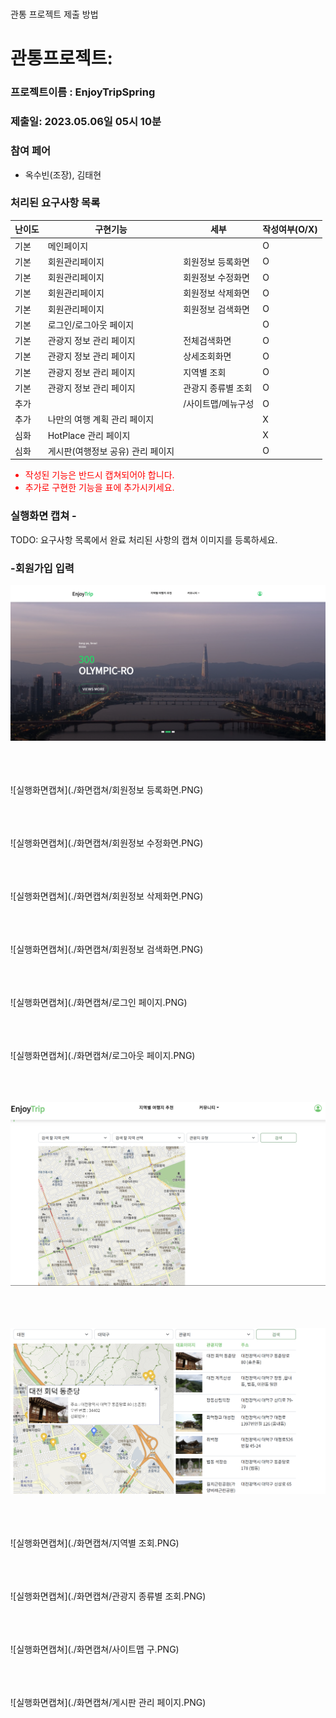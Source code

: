 # 

관통 프로젝트 제출 방법

# 관통프로젝트:

### 프로젝트이름 : EnjoyTripSpring

### 제출일: 2023.05.06일 05시 10분

### 참여 페어

- 옥수빈(조장), 김태현

### 처리된 요구사항 목록

| 난이도 | 구현기능 | 세부 | 작성여부(O/X) |
| --- | --- | --- | --- |
| 기본 | 메인페이지 |  | O |
| 기본 | 회원관리페이지 | 회원정보 등록화면 | O |
| 기본 | 회원관리페이지 | 회원정보 수정화면 | O |
| 기본 | 회원관리페이지 | 회원정보 삭제화면 | O |
| 기본 | 회원관리페이지 | 회원정보 검색화면 | O |
| 기본 | 로그인/로그아웃 페이지 |  | O |
| 기본 | 관광지 정보 관리 페이지 | 전체검색화면 | O |
| 기본 | 관광지 정보 관리 페이지 | 상세조회화면 | O |
| 기본 | 관광지 정보 관리 페이지 | 지역별 조회 | O |
| 기본 | 관광지 정보 관리 페이지 | 관광지 종류별 조회 | O |
| 추가 |  | /사이트맵/메뉴구성 | O |
| 추가 | 나만의 여행 계획 관리 페이지 |  | X |
| 심화 | HotPlace 관리  페이지 |  | X |
| 심화 | 게시판(여행정보 공유) 관리  페이지 |  | O |

<span style="color:red">

- 작성된 기능은 반드시 캡쳐되어야 합니다.<br>
- 추가로 구현한 기능을 표에 추가시키세요.
</span>

### 실행화면 캡쳐 -

TODO: 요구사항 목록에서 완료 처리된 사항의 캡쳐 이미지를 등록하세요.

### -회원가입 입력

![실행화면캡쳐](./화면캡쳐/메인페이지.PNG) <br/><br/><br/><br/>

![실행화면캡쳐](./화면캡쳐/회원정보 등록화면.PNG) <br/><br/><br/><br/>

![실행화면캡쳐](./화면캡쳐/회원정보 수정화면.PNG) <br/><br/><br/><br/>

![실행화면캡쳐](./화면캡쳐/회원정보 삭제화면.PNG) <br/><br/><br/><br/>

![실행화면캡쳐](./화면캡쳐/회원정보 검색화면.PNG) <br/><br/><br/><br/>

![실행화면캡쳐](./화면캡쳐/로그인 페이지.PNG) <br/><br/><br/><br/>

![실행화면캡쳐](./화면캡쳐/로그아웃 페이지.PNG) <br/><br/><br/><br/>

![실행화면캡쳐](./화면캡쳐/전체검색화면.PNG) <br/><br/><br/><br/>

![실행화면캡쳐](./화면캡쳐/상세조회화면.PNG) <br/><br/><br/><br/>

![실행화면캡쳐](./화면캡쳐/지역별 조회.PNG) <br/><br/><br/><br/>

![실행화면캡쳐](./화면캡쳐/관광지 종류별 조회.PNG) <br/><br/><br/><br/>

![실행화면캡쳐](./화면캡쳐/사이트맵 구.PNG) <br/><br/><br/><br/>

![실행화면캡쳐](./화면캡쳐/게시판 관리  페이지.PNG) <br/><br/><br/><br/>